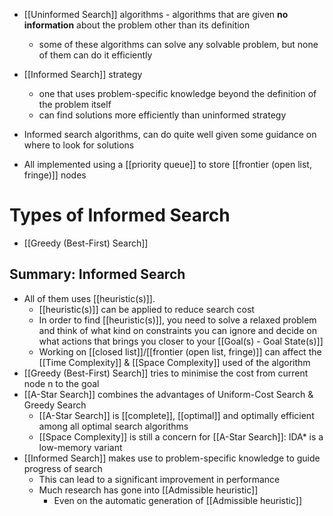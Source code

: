 - [[Uninformed Search]] algorithms - algorithms that are given **no information** about the problem other than its definition
    - some of these algorithms can solve any solvable problem, but none of them can do it efficiently

- [[Informed Search]] strategy
    - one that uses problem-specific knowledge beyond the definition of the problem itself
    - can find solutions more efficiently than uninformed strategy
- Informed search algorithms, can do quite well given some guidance on where to look for solutions
- All implemented using a [[priority queue]] to store [[frontier (open list, fringe)]] nodes

# Types of Informed Search
- [[Greedy (Best-First) Search]]

## Summary: Informed Search
- All of them uses [[heuristic(s)]].
	- [[heuristic(s)]] can be applied to reduce search cost
	- In order to find [[heuristic(s)]], you need to solve a relaxed problem and think of what kind on constraints you can ignore and decide on what actions that brings you closer to your [[Goal(s) - Goal State(s)]]
	- Working on [[closed list]]/[[frontier (open list, fringe)]] can affect the [[Time Complexity]] & [[Space Complexity]] used of the algorithm
- [[Greedy (Best-First) Search]] tries to minimise the cost from current node n to the goal
- [[A-Star Search]] combines the advantages of Uniform-Cost Search & Greedy Search
	- [[A-Star Search]] is [[complete]], [[optimal]] and optimally efficient among all optimal search algorithms
	- [[Space Complexity]] is still a concern for [[A-Star Search]]: IDA* is a low-memory variant
- [[Informed Search]] makes use to problem-specific knowledge to guide progress of search
	- This can lead to a significant improvement in performance
	- Much research has gone into [[Admissible heuristic]]
	    - Even on the automatic generation of [[Admissible heuristic]]
